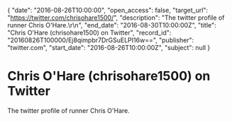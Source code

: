 {
  "date": "2016-08-26T10:00:00", 
  "open_access": false, 
  "target_url": "https://twitter.com/chrisohare1500/", 
  "description": "The twitter profile of runner Chris O'Hare.\r\n", 
  "end_date": "2016-08-30T10:00:00Z", 
  "title": "Chris O'Hare (chrisohare1500) on Twitter", 
  "record_id": "20160826T100000/Ej8qimpbr7DrGSuELPI16w==", 
  "publisher": "twitter.com", 
  "start_date": "2016-08-26T10:00:00Z", 
  "subject": null
}

# Chris O'Hare (chrisohare1500) on Twitter

The twitter profile of runner Chris O'Hare.
